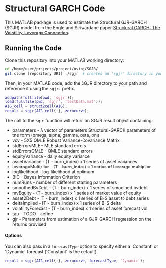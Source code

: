 # Structural GARCH Code

This MATLAB package is used to estimate the Structural GJR-GARCH (SGJR) model from the Engle and Siriwardane paper [Structural GARCH: The Volatility-Leverage Connection](https://academic.oup.com/rfs/article-abstract/31/2/449/4139801?redirectedFrom=fulltext).

## Running the Code
Clone this repository into your MATLAB working directory:

```bash
cd /home/user/projects/project/using/SGJR/
git clone [repository URI] ./sgjr  # creates an 'sgjr' directory in your working directory
```

Then, in your MATLAB code, add the SGJR directory to your path and reference it using the `sgjr.` prefix.

```MATLAB
addpath(fullfile(pwd, 'sgjr'));
load(fullfile(pwd, 'sgjr', 'testData.mat'));
AIG_cell = struct2cell(AIG);
result = sgjr(AIG_cell{:}, zerocurve);
```

The call to the `sgjr` function will return an SGJR result object containing:

* parameters - A vector of parameters Structural-GARCH parameters of the form (omega, alpha, gamma, beta, phi)
* vcv - 5X5 QMLE Robust Variance-Covariance Matrix
* stdErrorsMLE - MLE standard errors
* stdErrorsQMLE - QMLE standard errors
* equityVariance - daily equity variance
* assetVariance - (T - burn_index) x 1 series of asset variances            
* leverageMultiplier - (T - burn_index) x 1 series of leverage multiplier   
* loglikelihood - log-likelihood at optimum
* BIC - Bayes Information Criterion
* numRuns - number of different starting parameters
* smoothedBvDebt - (T - burn_index) x 1 series of smoothed bvdebt          
* mvEquity - (T - burn_index) x 1 series of market value of equity         
* asset2Debt - (T - burn_index) x 1 series of B-S asset to debt series     
* deltaImplied - (T - burn_index) x 1 series of B-S delta                  
* volatilityForecast - (T - burn_index) x 1 series of asset forecast vol   
* tau - TODO - define
* gjr - Parameters from estimation of a GJR-GARCH regression on the returns provided

#### Options

You can also pass in a `forecastType` option to specify either a 'Constant' or 'Dynamic' forecast ('Constant' is the default).

```MATLAB
result = sgjr(AIG_cell{:}, zerocurve, forecastType, 'Dynamic');
```
